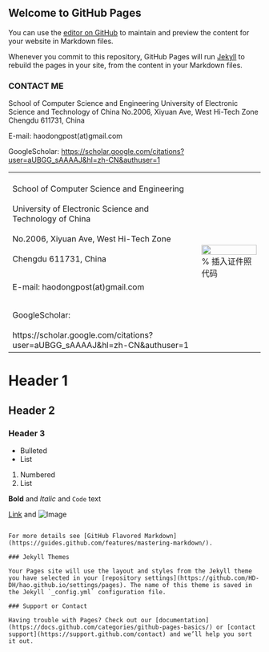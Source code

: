 ## Welcome to GitHub Pages

You can use the [editor on GitHub](https://github.com/HD-DH/hao.github.io/edit/gh-pages/index.md) to maintain and preview the content for your website in Markdown files.

Whenever you commit to this repository, GitHub Pages will run [Jekyll](https://jekyllrb.com/) to rebuild the pages in your site, from the content in your Markdown files.

### CONTACT ME                                               

School of Computer Science and Engineering
University of Electronic Science and Technology of China
No.2006, Xiyuan Ave, West Hi-Tech Zone
Chengdu 611731, China

E-mail: haodongpost(at)gmail.com

GoogleScholar: 
‪https://scholar.google.com/citations?user=aUBGG_sAAAAJ&hl=zh-CN&authuser=1 ‬


<table border="0">
  <tr>
    <td width="75%">
        <br/>School of Computer Science and Engineering</br> 
        <br/>University of Electronic Science and Technology of China</br>
        <br/>No.2006, Xiyuan Ave, West Hi-Tech Zone</br>
        <br/>Chengdu 611731, China</br>
        <p><b></b></p>
        <br/>E-mail: haodongpost(at)gmail.com</br>
        <p><b>  </b></p>
        <br/>GoogleScholar: </br>
        <br/>‪https://scholar.google.com/citations?user=aUBGG_sAAAAJ&hl=zh-CN&authuser=1 </br>
    </td>
    <td width="25%">
      <img src="/zhengjianzhao.jpg" width="100%">      % 插入证件照代码
    </td>
  </tr>
</table>
 



# Header 1
## Header 2
### Header 3

- Bulleted
- List

1. Numbered
2. List

**Bold** and _Italic_ and `Code` text

[Link](url) and ![Image](src)
```

For more details see [GitHub Flavored Markdown](https://guides.github.com/features/mastering-markdown/).

### Jekyll Themes

Your Pages site will use the layout and styles from the Jekyll theme you have selected in your [repository settings](https://github.com/HD-DH/hao.github.io/settings/pages). The name of this theme is saved in the Jekyll `_config.yml` configuration file.

### Support or Contact

Having trouble with Pages? Check out our [documentation](https://docs.github.com/categories/github-pages-basics/) or [contact support](https://support.github.com/contact) and we’ll help you sort it out.
